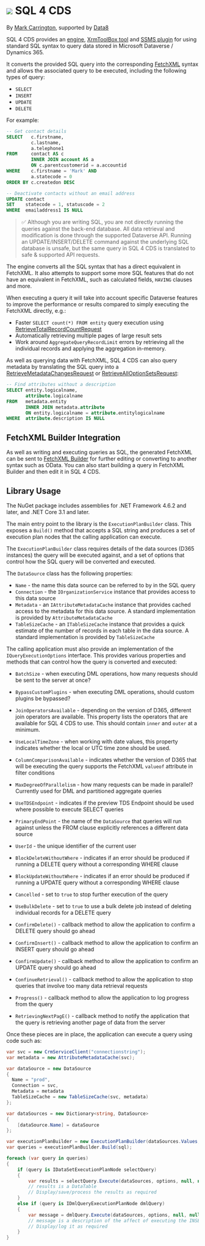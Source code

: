 ﻿# ![](https://markcarrington.dev/sql4cds-icon/) SQL 4 CDS

By [Mark Carrington](https://markcarrington.dev/sql-4-cds/), supported by [Data8](https://www.data-8.co.uk/)

SQL 4 CDS provides an [engine](https://www.nuget.org/packages/MarkMpn.Sql4Cds.Engine/),
[XrmToolBox tool](https://www.xrmtoolbox.com/plugins/MarkMpn.SQL4CDS/) and [SSMS plugin](https://markcarrington.dev/sql-4-cds/sql-4-cds-ssms-edition/)
for using standard SQL syntax to query data stored in Microsoft Dataverse / Dynamics 365.

It converts the provided SQL query into the corresponding [FetchXML](https://docs.microsoft.com/en-us/powerapps/developer/common-data-service/fetchxml-schema)
syntax and allows the associated query to be executed, including the following types of query:

* `SELECT`
* `INSERT`
* `UPDATE`
* `DELETE`

For example:

```sql
-- Get contact details
SELECT   c.firstname,
         c.lastname,
         a.telephone1
FROM     contact AS c
         INNER JOIN account AS a
         ON c.parentcustomerid = a.accountid
WHERE    c.firstname = 'Mark' AND
         a.statecode = 0
ORDER BY c.createdon DESC

-- Deactivate contacts without an email address
UPDATE contact
SET    statecode = 1, statuscode = 2
WHERE  emailaddress1 IS NULL
```

> ✅ Although you are writing SQL, you are not directly running the queries against the back-end database. All data retrieval and
> modification is done through the supported Dataverse API. Running an UPDATE/INSERT/DELETE command against the underlying SQL
> database is unsafe, but the same query in SQL 4 CDS is translated to safe & supported API requests.

The engine converts all the SQL syntax that has a direct equivalent in FetchXML. It also attempts to support some more SQL features
that do not have an equivalent in FetchXML, such as calculated fields, `HAVING` clauses and more.

When executing a query it will take into account specific Dataverse features to improve the performance or results compared to
simply executing the FetchXML directly, e.g.:

* Faster `SELECT count(*) FROM entity` query execution using [RetrieveTotalRecordCountRequest](https://docs.microsoft.com/dotnet/api/microsoft.crm.sdk.messages.retrievetotalrecordcountrequest)
* Automatically retrieving multiple pages of large result sets
* Work around `AggregateQueryRecordLimit` errors by retrieving all the individual records and applying the aggregation in-memory.

As well as querying data with FetchXML, SQL 4 CDS can also query metadata by translating the SQL query into a
[RetrieveMetadataChangesRequest](https://docs.microsoft.com/dotnet/api/microsoft.xrm.sdk.messages.retrievemetadatachangesrequest) or 
[RetrieveAllOptionSetsRequest](https://docs.microsoft.com/dotnet/api/microsoft.xrm.sdk.messages.retrievealloptionsetsrequest):

```sql
-- Find attributes without a description
SELECT entity.logicalname,
       attribute.logicalname
FROM   metadata.entity
       INNER JOIN metadata.attribute
       ON entity.logicalname = attribute.entitylogicalname
WHERE  attribute.description IS NULL
```

## FetchXML Builder Integration

As well as writing and executing queries as SQL, the generated FetchXML can be sent to [FetchXML Builder](https://fetchxmlbuilder.com/)
for further editing or converting to another syntax such as OData. You can also start building a query in FetchXML Builder and then edit
it in SQL 4 CDS.

## Library Usage

The NuGet package includes assemblies for .NET Framework 4.6.2 and later, and .NET Core 3.1 and later.

The main entry point to the library is the `ExecutionPlanBuilder` class. This exposes a `Build()` method
that accepts a SQL string and produces a set of execution plan nodes that the calling application can execute.

The `ExecutionPlanBuilder` class requires details of the data sources (D365 instances) the query will be executed
against, and a set of options that control how the SQL query will be converted and executed.

The `DataSource` class has the following properties:

* `Name` - the name this data source can be referred to by in the SQL query
* `Connection` - the `IOrganizationService` instance that provides access to this data source
* `Metadata` - an `IAttributeMetadataCache` instance that provides cached access to the metadata for this data source.
A standard implementation is provided by `AttributeMetadataCache`
* `TableSizeCache` - an `ITableSizeCache` instance that provides a quick estimate of the number of records in each table
in the data source. A standard implementation is provided by `TableSizeCache`

The calling application must also provide an implementation of the `IQueryExecutionOptions` interface. This provides
various properties and methods that can control how the query is converted and executed:

* `BatchSize` - when executing DML operations, how many requests should be sent to the server at once?
* `BypassCustomPlugins` - when executing DML operations, should custom plugins be bypassed?
* `JoinOperatorsAvailable` - depending on the version of D365, different join operators are available. This property
lists the operators that are available for SQL 4 CDS to use. This should contain `inner` and `outer` at a minimum.
* `UseLocalTimeZone` - when working with date values, this property indicates whether the local or UTC time zone should
be used.
* `ColumnComparisonAvailable` - indicates whether the version of D365 that will be executing the query supports the
FetchXML `valueof` attribute in filter conditions
* `MaxDegreeOfParallelism` - how many requests can be made in parallel? Currently used for DML and partitioned aggregate queries
* `UseTDSEndpoint` - indicates if the preview TDS Endpoint should be used where possible to execute SELECT queries
* `PrimaryEndPoint` - the name of the `DataSource` that queries will run against unless the FROM clause explicitly references
a different data source
* `UserId` - the unique identifier of the current user
* `BlockDeleteWithoutWhere` - indicates if an error should be produced if running a DELETE query without a corresponding WHERE clause
* `BlockUpdateWithoutWhere` - indicates if an error should be produced if running a UPDATE query without a corresponding WHERE clause
* `Cancelled` - set to `true` to stop further execution of the query
* `UseBulkDelete` - set to `true` to use a bulk delete job instead of deleting individual records for a DELETE query

* `ConfirmDelete()` - callback method to allow the application to confirm a DELETE query should go ahead
* `ConfirmInsert()` - callback method to allow the application to confirm an INSERT query should go ahead
* `ConfirmUpdate()` - callback method to allow the application to confirm an UPDATE query should go ahead
* `ConfinueRetrieval()` - callback method to allow the application to stop queries that involve too many data retrieval requests
* `Progress()` - callback method to allow the application to log progress from the query
* `RetrievingNextPagE()` - callback method to notify the application that the query is retrieving another page of data from the server

Once these pieces are in place, the application can execute a query using code such as:

```csharp
var svc = new CrmServiceClient("connectionstring");
var metadata = new AttributeMetadataCache(svc);

var dataSource = new DataSource
{
  Name = "prod",
  Connection = svc,
  Metadata = metadata
  TableSizeCache = new TableSizeCache(svc, metadata)
};

var dataSources = new Dictionary<string, DataSource>
{
	[dataSource.Name] = dataSource
};

var executionPlanBuilder = new ExecutionPlanBuilder(dataSources.Values, options);
var queries = executionPlanBuilder.Build(sql);

foreach (var query in queries)
{
	if (query is IDataSetExecutionPlanNode selectQuery)
	{
		var results = selectQuery.Execute(dataSources, options, null, null);
		// results is a DataTable
		// Display/save/process the results as required
	}
	else if (query is IDmlQueryExecutionPlanNode dmlQuery)
	{
		var message = dmlQuery.Execute(dataSources, options, null, null);
		// message is a description of the affect of executing the INSERT/UPDATE/DELETE query
		// Display/log it as required
	}
}
```
